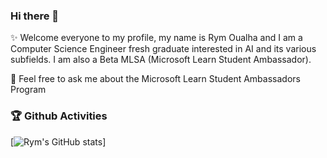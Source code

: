 ### Hi there 👋

<!--
**rym-oualha/rym-oualha** is a ✨ _special_ ✨ repository because its `README.md` (this file) appears on your GitHub profile.

Here are some ideas to get you started:

- 🔭 I’m currently working on ...
- 🌱 I’m currently learning ...
- 👯 I’m looking to collaborate on ...
- 🤔 I’m looking for help with ...
- 💬 Ask me about ...
- 📫 How to reach me: ...
- 😄 Pronouns: ...
- ⚡ Fun fact: ...
-->


:sparkles: Welcome everyone to my profile, my name is Rym Oualha and I am a Computer Science Engineer fresh graduate interested in AI and its various subfields. I am also a Beta MLSA (Microsoft Learn Student Ambassador).


💬 Feel free to ask me about the Microsoft Learn Student Ambassadors Program 


### 🏆 Github Activities

[![Rym's GitHub stats](https://github-readme-stats.vercel.app/api?username=rym-oualha&count_private=true&show_icons=true&theme=buefy)]

